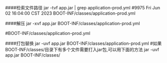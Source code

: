 

####检索文件路径
jar -tvf app.jar | grep application-prod.yml
#9975 Fri Jun 02 16:04:00 CST 2023 BOOT-INF/classes/application-prod.yml

####解压
jar -xvf app.jar BOOT-INF/classes/application-prod.yml

#BOOT-INF/classes/application-prod.yml

####打包替换
jar -uvf app.jar BOOT-INF/classes/application-prod.yml
#如果BOOT-INF/classes/目录下有多个文件需要打入jar包,可以用下面的方法
jar -uvf app.jar  BOOT-INF/classes/